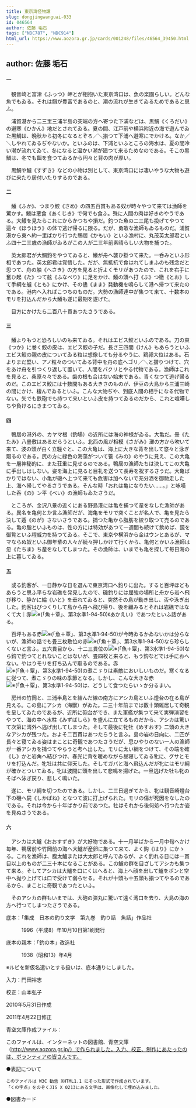 ```yaml
---
title: 東京湾怪物譚
slug: dongjingwanguai-033
id: 046564
author: 佐藤 垢石
tags: ["NDC787", "NDC914"]
html_url: https://www.aozora.gr.jp/cards/001248/files/46564_39450.html
---
```


## author: 佐藤 垢石

#### 一




　観音崎と富津《ふっつ》岬とが相抱いた東京湾口は、魚の楽園らしい。どんな魚でもゐる。それは餌が豊富であるのと、潮の流れが生きてゐるためであると思ふ。

　浦賀港から二三里三浦半島の突端の方へ寄つた下浦などは、黒鯛《くろだい》の避寒《ひかん》地だとされてゐる。夏の間、江戸前や横浜附近の海で遊んでゐた黒鯛は、晩秋から初冬になるとぞろ／＼揃つて下浦へ避寒にでかける。なか／＼しやれてゐるぢやないか。といふのは、下浦といふところの海水は、夏の間冷い潮が流れてゐて、冬になると温かい潮が廻つて来るためなのである。そこの黒鯛は、冬でも餌を食つてゐるから円々と背の肉が厚い。

　黒鯛や鱸《すずき》などの小物は別として、東京湾口には凄いやうな大物も遊びに来たり居付いたりするのである。



#### 二




　鱶《ふか》、つまり鮫《さめ》の四五百貫もある奴が時々やつて来ては漁師を驚かす。鱶は悪食《あくじき》で何でも食ふ。殊に人間の肉は好きのやうである。大鱶を見たらこれにからかつちや損だ。釣つた魚の二三尾も投げてやつて這々《ほうほう》の体で逃げ帰るに限る。だが、勇敢な漁師もゐるものだ。浦賀港から東へ約一里ばかり行つた鴨居《かもい》といふ漁村に、丸茂英太郎君といふ四十二三歳の漁師がゐるがこの人が二三年前素晴らしい大物を捕つた。

　英太郎君が大鯛釣をやつてゐると、鱶が舟へ襲ひ掛つて来た。一呑みといふ形相であつた。英太郎君は覚悟した。だが、無抵抗で食はれてしまふのも残念だと思つて、舟の舳《へさき》の方を見ると折よくモリがあつたので、これを右手に奮ひ起《た》つて舷《ふなべり》に足をかけ、鱶の頭へ打《ぶ》つ徹《とお》して手綱を艫《とも》にかけ、その儘《まま》発動機を鳴らして港へ帰つて来たのである。港内へ入ればこつちのものだ。大勢の漁師連中が集つて来て、十数本のモリを打込んだから大鱶も遂に最期を遂げた。

　目方にかけたら二百八十貫あつたさうである。



#### 三




　鱶よりもつと恐ろしいのも来てゐる。それはエビス鮫といふのである。刀の束《つか》に巻く鮫の皮は、エビス鮫の子だ。長さ三四間《けん》もあらうといふエビス鮫の親の皮についてゐる粒は想像しても分るやうに、鶏卵大位はある。石よりまだ堅い、アノ粒々のついてゐる背中を舟の底へゴリ／＼と摺りつけて、穴をあけ舟を引つくり返して置いて、人間をパクリとやる代物である。漁師はこれを見ると、桑原々々である。歯の根も合はない始末である。青くなつて逃げ帰るのだ。このエビス鮫には十数間もある大きさのものが、伊豆の大島から三浦三崎の間にかけ、棲んでゐるといふ。こんな大物ぢや、到底人間の相手になる代物でない。矢でも鉄砲でも持つて来いといふ皮を持つてゐるのだから、これと喧嘩しちや負けるにきまつてゐる。



#### 四




　鴨居の港外の、カヤマ根（釣場）の近所には海の神様がゐる。大亀だ。畳《たたみ》八畳敷はあるだらうといふ。北西の風が相模《さがみ》灘の方から吹いて来て、波の頭が白く立騒ぐと、この大亀は、海上に大きな背を出して悠々と泳ぎ廻るのである。尻の方に緑色の海藻がついて簑《みの》のやうに見え、この大亀を一層神秘的に、また荘重に見せるのである。鴨居の漁師たちは決してこの大亀に手出しはしない。姿を海上に見ると目礼を送つて長寿を祝するさうだ。大亀ばかりではない、小亀が磯へ上つて来ても危害は加へないで充分酒を御馳走した上、海へ帰してやるさうである。そんな時「おれは亀になりたい……。」と咏嘆した呑《の》ン平《べい》の漁師もゐたさうだ。

　ところが、金沢八景の近くにある野島港には亀を捕つて産をなした漁師がある。異名を亀何とか言ふ漁師だが、海亀をモリで突くことが名人で、亀を見たら決して遁《のが》さないさうである。捕つた亀から脂肪を絞り取つて売るのである。亀の脂といふものは、性の方には特効があつて一週間も続けて飲めば、鏡を御覧といふ程威力を持つてゐる。そこで、東京や横浜から金はウンとあるが、ママならぬ奴といふ御年輩の人々が続々押しかけて行くから、亀何とかいふ漁師は忽《たちま》ち産をなしてしまつた。その漁師は、いまでも亀を探して毎日海の上に暮してゐる。



#### 五




　或る釣客が、一日静かな日を選んで東京湾口へ釣りに出た。すると百坪ほどもあらうと思ふ平らな岩礁を発見したので、磯釣りには屈強の場所と舟から岩へ飛び移り、静かに綸《いと》を垂れてゐると、突然その島が動き出し、否や泳ぎ出した。釣客はびつくりして島から舟へ飛び帰り、後を顧みるとそれは岩礁ではなくて大｜赤![※(「魚＋覃」、第3水準1-94-50)](https://www.aozora.gr.jp/cards/001248/files/../../../gaiji/1-94/1-94-50.png)《あかえい》であつたといふ話がある。

　百坪もある赤![※(「魚＋覃」、第3水準1-94-50)](https://www.aozora.gr.jp/cards/001248/files/../../../gaiji/1-94/1-94-50.png)が今時ゐるかゐないかは分らないが、漁師の話でも畳三枚敷位の赤![※(「魚＋覃」、第3水準1-94-50)](https://www.aozora.gr.jp/cards/001248/files/../../../gaiji/1-94/1-94-50.png)なら珍らしくないと言ふ。五六貫目から、十二三貫位の![※(「魚＋覃」、第3水準1-94-50)](https://www.aozora.gr.jp/cards/001248/files/../../../gaiji/1-94/1-94-50.png)なら鈎で釣つてとれないことはないが、畳四枚と来ると、もう鈎などでは手におへない。やはりモリを打ち込んで取るのである。赤![※(「魚＋覃」、第3水準1-94-50)](https://www.aozora.gr.jp/cards/001248/files/../../../gaiji/1-94/1-94-50.png)の煮こゞりは素敵においしいものだ。寒くなるに従つて、煮こゞりの味の季節となる。しかし、こんな大きな赤![※(「魚＋覃」、第3水準1-94-50)](https://www.aozora.gr.jp/cards/001248/files/../../../gaiji/1-94/1-94-50.png)は、どうして食つたらいゝか分るまい。

　房州の竹岡と、三浦半島とを結んだ線の南方にアシカ島といふ燈台の在る島が見える。この島にアシカ（海獣）がゐた。二三十年前までは数十頭雑居して奇観を呈してゐたのであるが、近所に砲台ができ、また軍艦が集つて来て実弾演習をやつて、海の中へ水柱《みずばしら》を盛んに立てるものだから、アシカは驚いて次第に湾外へ逃げ出してしまつた。そして最後に牝牡《めすおす》二頭の大きなアシカが残つた。およそ二百貫はあつたらうと言ふ。島の岩の日向に、二匹が長々と寝てゐる姿はまことに奇観であつたさうだが、思ひやりのない一人の漁師が一番アシカを捕つてやらうと考へ出した。モリに太い綱をつけて、その端を確《し》かと岩角へ結びつけ、春光に背を暖めながら昼寝してゐる牝に、グサとモリを打込んだ。牝牡は共に仰天した。そしてガバと海へ飛込んだが牝にはモリ綱が確かとついてゐる。牝は波間に頭を出して悲鳴を揚げた。一旦逃げた牡も牝のそばへ泳ぎ戻り、悲しく鳴いた。

　遂に、モリ綱を切つたのである。しかし、二三日過ぎてから、牝は観音崎燈台下の磯へ屍《しかばね》となつて波に打上げられた。モリの傷が死因をなしたのである。それは今から十年ばかり前であつた。牡はそれから後何処へ行つたか姿を見ぬさうである。



#### 六




　アシカは大鱸《おおすずき》が大好物である。十一月半ばから一月中旬へかけ毎年、鴨居前や竹岡前の海へ大鱸が産卵に集つて来て、よく鈎《はり》にかゝる。これを漁師は、腹太鱸または大太郎と呼んでゐるが、よく釣れる日には一貫目以上のものが二三十本になることがある。この鱸の群を目ざしてアシカも集つて来る。そしてアシカは大鱸を口にくはへると、海上へ顔を出して鱸をポンと空中へ抛り上げては口で受けて弱らせる。それが十頭も十五頭も揃つてやるのであるから、まことに奇観であつたといふ。

　そのアシカの群もいまでは、大砲の弾丸に驚いて遠く湾口を去り、大島の海の方へ行つてしまつたさうである。













底本：「集成　日本の釣り文学　第九巻　釣り話　魚話」作品社

　　　1996（平成8）年10月10日第1刷発行

底本の親本：「釣の本」改造社

　　　1938（昭和13）年4月

※ルビを新仮名遣いとする扱いは、底本通りにしました。

入力：門田裕志

校正：山本弘子

2010年5月31日作成

2011年4月22日修正

青空文庫作成ファイル：

このファイルは、インターネットの図書館、青空文庫（http://www.aozora.gr.jp/）で作られました。入力、校正、制作にあたったのは、ボランティアの皆さんです。











●表記について


	このファイルは W3C 勧告 XHTML1.1 にそった形式で作成されています。
	「くの字点」をのぞくJIS X 0213にある文字は、画像化して埋め込みました。







●図書カード